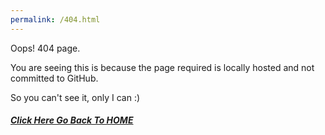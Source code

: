 ```yaml
---
permalink: /404.html
---
```


<link rel="stylesheet" href="../stylesheets/notestyles.css" />
<link rel="icon" href="../favicon.ico" />

Oops! 404 page.

You are seeing this is because the page required is locally hosted and not committed to GitHub.

So you can't see it, only I can :)

##### <a href="https://lovefluffy.github.io">Click Here Go Back To HOME</a>